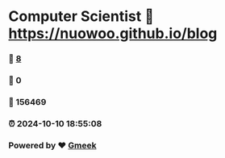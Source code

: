 # Computer Scientist :link: https://nuowoo.github.io/blog 
### :page_facing_up: [8](https://nuowoo.github.io/blog/tag.html) 
### :speech_balloon: 0 
### :hibiscus: 156469 
### :alarm_clock: 2024-10-10 18:55:08 
### Powered by :heart: [Gmeek](https://github.com/Meekdai/Gmeek)

